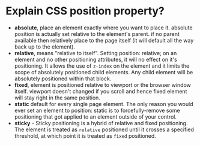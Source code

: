 # Explain CSS position property?

-   **absolute**, place an element exactly where you want to place it. absolute position is actually set relative to the element's parent. if no parent available then relatively place to the page itself (it will default all the way back up to the element).
-   **relative**, means "relative to itself". Setting position: relative; on an element and no other positioning attributes, it will no effect on it's positioning. It allows the use of `z-index` on the element and it limits the scope of absolutely positioned child elements. Any child element will be absolutely positioned within that block.
-   **fixed**, element is positioned relative to viewport or the browser window itself. viewport doesn't changed if you scroll and hence fixed element will stay right in the same position.
-   **static** default for every single page element. The only reason you would ever set an element to position: static is to forcefully-remove some positioning that got applied to an element outside of your control.
-   **sticky** - Sticky positioning is a hybrid of relative and fixed positioning. The element is treated as `relative` positioned until it crosses a specified threshold, at which point it is treated as `fixed` positioned.